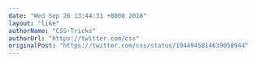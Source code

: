 ```yaml
---
date: "Wed Sep 26 13:44:31 +0000 2018"
layout: "like"
authorName: "CSS-Tricks"
authorUrl: "https://twitter.com/css"
originalPost: "https://twitter.com/css/status/1044945814639058944"
---
```

